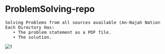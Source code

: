 # ProblemSolving-repo
<pre>
Solving Problems from all sources available (An-Najah NationalUniversity || HackerRank).
Each Directory Has:
   • The problem statement as a PDF file.
   • The solution.
</pre>

![1](https://veeroesquotes.com/wp-content/uploads/2018/11/quote-60.jpg)
